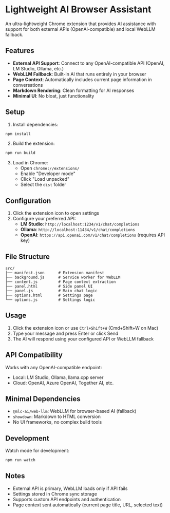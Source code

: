 # Lightweight AI Browser Assistant

An ultra-lightweight Chrome extension that provides AI assistance with support for both external APIs (OpenAI-compatible) and local WebLLM fallback.

## Features

- **External API Support**: Connect to any OpenAI-compatible API (OpenAI, LM Studio, Ollama, etc.)
- **WebLLM Fallback**: Built-in AI that runs entirely in your browser
- **Page Context**: Automatically includes current page information in conversations
- **Markdown Rendering**: Clean formatting for AI responses
- **Minimal UI**: No bloat, just functionality

## Setup

1. Install dependencies:
```bash
npm install
```

2. Build the extension:
```bash
npm run build
```

3. Load in Chrome:
   - Open `chrome://extensions/`
   - Enable "Developer mode"
   - Click "Load unpacked"
   - Select the `dist` folder

## Configuration

1. Click the extension icon to open settings
2. Configure your preferred API:
   - **LM Studio**: `http://localhost:1234/v1/chat/completions`
   - **Ollama**: `http://localhost:11434/v1/chat/completions`
   - **OpenAI**: `https://api.openai.com/v1/chat/completions` (requires API key)

## File Structure

```
src/
├── manifest.json      # Extension manifest
├── background.js      # Service worker for WebLLM
├── content.js         # Page context extraction
├── panel.html         # Side panel UI
├── panel.js           # Main chat logic
├── options.html       # Settings page
└── options.js         # Settings logic
```

## Usage

1. Click the extension icon or use `Ctrl+Shift+W` (Cmd+Shift+W on Mac)
2. Type your message and press Enter or click Send
3. The AI will respond using your configured API or WebLLM fallback

## API Compatibility

Works with any OpenAI-compatible endpoint:
- Local: LM Studio, Ollama, llama.cpp server
- Cloud: OpenAI, Azure OpenAI, Together AI, etc.

## Minimal Dependencies

- `@mlc-ai/web-llm`: WebLLM for browser-based AI (fallback)
- `showdown`: Markdown to HTML conversion
- No UI frameworks, no complex build tools

## Development

Watch mode for development:
```bash
npm run watch
```

## Notes

- External API is primary, WebLLM loads only if API fails
- Settings stored in Chrome sync storage
- Supports custom API endpoints and authentication
- Page context sent automatically (current page title, URL, selected text)